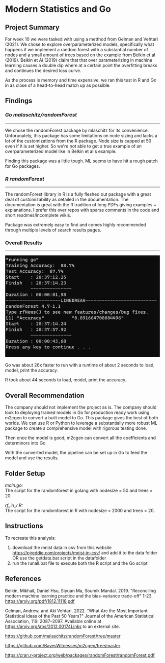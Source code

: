 

# Modern Statistics and Go

## Project Summary

For week 10 we were tasked with using a metthod from Gelman and Vehtari (2021). We chose to explore overparameterized models, specifically what happens if we implement a random forest with a substantial number of nodes and a small amount of trees based on the example from Belkin et al (2019). Belkin et Al (2019) claim that that over parameterizing in machine learning causes a double dip where at a certain point the overfitting breaks and continues the desired loss curve. 

As the process is memory and time expensive, we ran this test in R and Go in as close of a head-to-head match up as possible. 

## Findings

### *Go malaschitz/randomForest*
- - - -
We chose the randomForest package by mlaschitz for its convenience. Unforunately, this package has some limitations on node sizing and lacks a lot of the customizations from the R package. Node size is capped at 50 even if it is set higher. So we're not able to get a true example of an overparameterized model like in Belkin et al's example.

Finding this package was a little tough. ML seems to have hit a rough patch for Go packages. 

### *R randomForest*
- - - - 
The randomForest library in R is a fully fleshed out package with a great deal of customizability as detailed in the documentation. The documentation is great with the R tradition of long PDFs giving examples + explanations. I prefer this over repos with sparse comments in the code and short readmes/incomplete wikis. 

Package was extremely easy to find and comes highly recommended through multiple levels of search results pages.

### Overall Results
- - - -
![Alt text](image.png)

Go was about 26x faster to run with a runtime of about 2 seconds to load, model, print the accuracy.

R took about 44 seconds to load, model, print the accuracy.


## Overall Recommendation

The company should not implement the project as is. The company should look to deploying trained models in Go for production ready work using m2cgen to convert a built model to Go. This package gives the best of both worlds. We can use R or Python to leverage a substantially more robust ML package to create a comprehensive model with rigorous testing done.

Then once the model is good, m2cgen can convert all the coefficients and determinors into Go.

With the converted model, the pipeline can be set up in Go to feed the model and use the results. 



## Folder Setup


*main.go:* \
The script for the randomforest in golang with nodesize = 50 and trees = 20.

*rf_in_r.R:* \
The script for the randomforest in R with nodesize = 2000 and trees = 20.




## Instructions

To recreate this analysis:

1. download the mnist data in csv from this website https://pjreddie.com/projects/mnist-in-csv/ and add it to the data folder OR use the getdata.bat script in the datafolder
2. run the runall.bat file to execute both the R script and the Go script

## References

Belkin, Mikhail, Daniel Hsu, Siyuan Ma, Soumik Mandal. 2019. "Reconciling modern machine learning practice and the bias-variance trade-off" 1-23. https://arxiv.org/pdf/1812.11118.pdf

Gelman, Andrew, and Aki Vehtari. 2022. “What Are the Most Important Statistical Ideas of the Past 50 Years?" Journal of the American Statistical Association, 116: 2087–2097. Available online at https://arxiv.org/abs/2012.00174Links to an external site.


https://github.com/malaschitz/randomForest/tree/master

https://github.com/BayesWitnesses/m2cgen/tree/master

https://cran.r-project.org/web/packages/randomForest/randomForest.pdf
